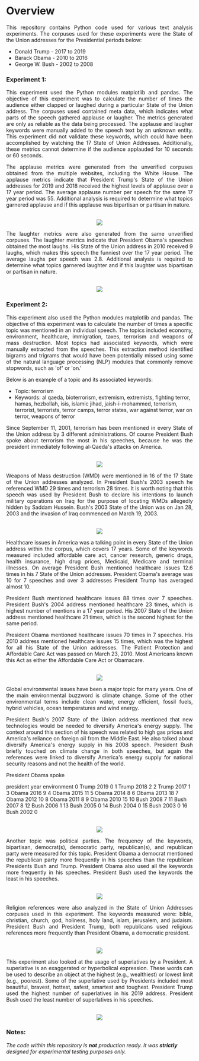 # Overview

<p align="justify">
This repository contains Python code used for various text analysis experiments. The corpuses used for these experiments were the State of the Union addresses for the Presidential periods below: 
  
- Donald Trump - 2017 to 2019
- Barack Obama - 2010 to 2016
- George W. Bush - 2002 to 2008
</p>

### Experiment 1:

<p align="justify">
This experiment used the Python modules matplotlib and pandas.  The objective of this experiment was to calculate the number of times the audience either clapped or laughed during a particular State of the Union address. The corpuses used contained meta data, which indicates what parts of the speech gathered applause or laugher.  The metrics generated are only as reliable as the data being processed. The applause and laugher keywords were manually added to the speech text by an unknown entity.  This experiment did not validate these keywords, which could have been accomplished by watching the 17 State of Union Addresses.  Additionally, these metrics cannot determine if the audience applauded for 10 seconds or 60 seconds. 
</p>

<p align="justify">
The applause metrics were generated from the unverified corpuses obtained from the multiple websites, including the White House. The applause metrics indicate that President Trump's State of the Union addresses for 2019 and 2018 received the highest levels of applause over a 17 year period. The average applause number per speech for the same 17 year period was 55.  Additional analysis is required to determine what topics garnered applause and if this applause was bipartisan or partisan in nature. 
</p>
<p align="center"><br>
<img src="https://github.com/johnbumgarner/sotu_nlp_experiments/blob/master/sotu_charts/sotu_applause_metrics.png">
</p>

<p align="justify">
The laughter metrics were also generated from the same unverified corpuses. The laughter metrics indicate that President Obama's speeches obtained the most laughs. His State of the Union address in 2010 received 9 laughs, which makes this speech the funniest over the 17 year period. The average laughs per speech was 2.8. Additional analysis is required to determine what topics garnered laughter and if this laughter was bipartisan or partisan in nature. 
</p>

<p align="center"><br>
<img src="https://github.com/johnbumgarner/sotu_nlp_experiments/blob/master/sotu_charts/sotu_laughter_metrics.png">
</p>

### Experiment 2:

<p align="justify">
This experiment also used the Python modules matplotlib and pandas. The objective of this experiment was to calculate the number of times a specific topic was mentioned in an individual speech.  The topics included economy, environment, healthcare, immigration, taxes, terrorism and weapons of mass destruction. Most topics had associated keywords, which were manually extracted from the speeches. This extraction method identified bigrams and trigrams that would have been potentially missed using some of the natural language processing (NLP) modules that commonly remove stopwords, such as 'of' or 'on.' 
  
Below is an example of a topic and its associated keywords:

- Topic: terrorism
- Keywords: al qaeda, bioterrorism, extremism, extremists, fighting terror, hamas, hezbollah, isis, islamic jihad, jaish-i-mohammed, terrorism, terrorist, terrorists, terror camps, terror states, war against terror, war on terror, weapons of terror
</p>

<p align="justify">
Since September 11, 2001, terrorism has been mentioned in every State of the Union address by 3 different administrations. Of course President Bush spoke about terrorism the most in his speeches, because he was the president immediately following al-Qaeda's attacks on America.  
</p> 

<p align="center"><br>
<img src="https://github.com/johnbumgarner/sotu_nlp_experiments/blob/master/sotu_charts/sotu_terrorism_metrics.png">
</p>

<p align="justify">
Weapons of Mass destruction (WMD) were mentioned in 16 of the 17 State of the Union addresses analyzed. In President Bush's 2003 speech he referenced WMD 29 times and terrorism 28 times. It is worth noting that this speech was used by President Bush to declare his intentions to launch military operations on Iraq for the purpose of locating WMDs allegedly hidden by Saddam Hussein.  Bush's 2003 State of the Union was on Jan 28, 2003 and the invasion of Iraq commenced on March 19, 2003.
</p> 

<p align="center"><br>
<img src="https://github.com/johnbumgarner/sotu_nlp_experiments/blob/master/sotu_charts/sotu_wmd_metrics.png">
</p>

<p align="justify">
Healthcare issues in America was a talking point in every State of the Union address within the corpus, which covers 17 years. Some of the keywords measured included affordable care act, cancer research, generic drugs, health insurance, high drug prices, Medicaid, Medicare and terminal illnesses. On average President Bush mentioned healthcare issues 12.6 times in his 7 State of the Union addresses. 
President Obama's average was 10 for 7 speeches and over 3 addresses President Trump has averaged almost 10. 
</p>

<p align="justify">
President Bush mentioned healthcare issues 88 times over 7 speeches. President Bush's 2004 address mentioned healthcare 23 times, which is highest number of mentions in a 17 year period.  His 2007 State of the Union address mentioned healthcare 21 times, which is the second highest for the same period.
</p>

<p align="justify">
President Obama mentioned healthcare issues 70 times in 7 speeches. His 2010 address mentioned healthcare issues 15 times, which was the highest for all his State of the Union addresses. The Patient Protection and Affordable Care Act was passed on March 23, 2010. Most Americans known this Act as either the Affordable Care Act or Obamacare.   
</p>

<p align="center"><br>
<img src="https://github.com/johnbumgarner/sotu_nlp_experiments/blob/master/sotu_charts/sotu_healthcare_metrics.png">
</p>

<p align="justify">
Global environmental issues have been a major topic for many years. One of the main environmental buzzword is climate change.  Some of the other environmental terms include clean water, energy efficient, fossil fuels, hybrid vehicles, ocean temperatures and wind energy. </p>

<p align="justify">
President Bush's 2007 State of the Union address mentioned that new technologies would be needed to diversify America's energy supply. The context around this section of his speech was related to high gas prices and America's reliance on foreign oil from the Middle East. 
He also talked about diversify America's energy supply in his 2008 speech.  President Bush briefly touched on climate change in both speeches, but again the references were linked to diversify America's energy supply for national security reasons and not the health of the world.
</p>

<p align="justify">
President Obama spoke 
</p>



   president  year environment
0      Trump  2019           0
1      Trump  2018           2
2      Trump  2017           1
3      Obama  2016           9
4      Obama  2015          11
5      Obama  2014           8
6      Obama  2013          18
7      Obama  2012          10
8      Obama  2011           8
9      Obama  2010          15
10      Bush  2008           7
11      Bush  2007           8
12      Bush  2006           1
13      Bush  2005           0
14      Bush  2004           0
15      Bush  2003           0
16      Bush  2002           0

<p align="center"><br>
<img src="https://github.com/johnbumgarner/sotu_nlp_experiments/blob/master/sotu_charts/sotu_environmental_metrics.png">
</p>

<p align="justify">
Another topic was political parties. The frequency of the keywords, bipartisan, democrat(s), democratic party, republican(s), and republican party were measured for this topic.  President Obama a democrat mentioned the republican party more frequently in his speeches than the republican Presidents Bush and Trump.  President Obama also used all the keywords more frequently in his speeches.  President Bush used the keywords the least in his speeches.
</p>

<p align="center"><br>
<img src="https://github.com/johnbumgarner/sotu_nlp_experiments/blob/master/sotu_charts/sotu_political_parties_metrics.png">
</p>

<p align="justify">
Religion references were also analyzed in the State of Union Addresses corpuses used in this experiment. The keywords measured were:
bible, christian, church, god, holiness, holy land, islam, jerusalem, and judaism. President Bush and President Trump, both republicans used religious references more frequently than President Obama, a democratic president. 
</p>
  
<p align="center"><br>
<img src="https://github.com/johnbumgarner/sotu_nlp_experiments/blob/master/sotu_charts/sotu_religious_metrics.png">
</p>

<p align="justify">
This experiment also looked at the usage of superlatives by a President. A superlative is an exaggerated or hyperbolical expression.  These words can be used to describe an object at the highest (e.g., wealthiest) or lowest limit (e.g., poorest).  Some of the superlative used by Presidents included most beautiful, bravest, hottest, safest, smartest and toughest.  President Trump used the highest number of superlatives in his 2019 address.  President Bush used the least number of superlatives in his speeches.  
</p>

<p align="center"><br>
<img src="https://github.com/johnbumgarner/sotu_nlp_experiments/blob/master/sotu_charts/sotu_superlative_metrics.png">
</p>

### Notes:

_The code within this repository is **not** production ready. It was **strictly** designed for experimental testing purposes only._


